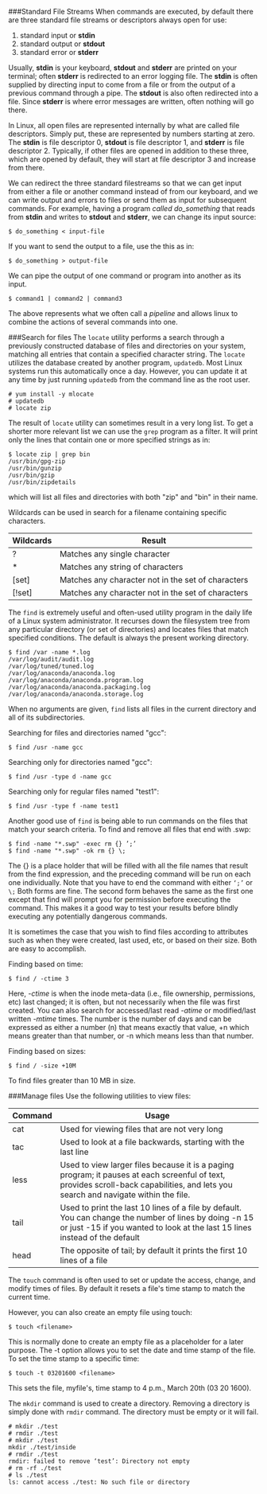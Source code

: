 ###Standard File Streams
When commands are executed, by default there are three standard file streams or descriptors always open for use:

1. standard input or **stdin**
2. standard output or **stdout**
3. standard error or **stderr**

Usually, **stdin** is your keyboard, **stdout** and **stderr** are printed on your terminal; often **stderr** is redirected to an error logging file. The **stdin** is often supplied by directing input to come from a file or from the output of a previous command through a pipe. The **stdout** is also often redirected into a file. Since **stderr** is where error messages are written, often nothing will go there.

In Linux, all open files are represented internally by what are called file descriptors. Simply put, these are represented by numbers starting at zero. The **stdin** is file descriptor 0, **stdout** is file descriptor 1, and **stderr** is file descriptor 2. Typically, if other files are opened in addition to these three, which are opened by default, they will start at file descriptor 3 and increase from there.

We can redirect the three standard filestreams so that we can get input from either a file or another command instead of from our keyboard, and we can write output and errors to files or send them as input for subsequent commands. For example, having a program *called do_something* that reads from **stdin** and writes to **stdout** and **stderr**, we can change its input source:
```
$ do_something < input-file
```
If you want to send the output to a file, use the this as in:
```
$ do_something > output-file
```
We can pipe the output of one command or program into another as its input.
```
$ command1 | command2 | command3
```
The above represents what we often call a _pipeline_ and allows linux to combine the actions of several commands into one. 

###Search for files
The ``locate`` utility performs a search through a previously constructed database of files and directories on your system, matching all entries that contain a specified character string. The ``locate`` utilizes the database created by another program, ``updatedb``. Most Linux systems run this automatically once a day. However, you can update it at any time by just running ``updatedb`` from the command line as the root user.
```
# yum install -y mlocate
# updatedb
# locate zip
```
The result of ``locate`` utility can sometimes result in a very long list. To get a shorter more relevant list we can use the ``grep`` program as a filter. It will print only the lines that contain one or more specified strings as in: 
```
$ locate zip | grep bin
/usr/bin/gpg-zip
/usr/bin/gunzip
/usr/bin/gzip
/usr/bin/zipdetails
```
which will list all files and directories with both "zip" and "bin" in their name. 

Wildcards can be used in search for a filename containing specific characters.

|Wildcards|Result|
|---------|-----------|
|?     |Matches any single character|
|*     |Matches any string of characters|
|[set] |Matches any character not in the set of characters|
|[!set]|Matches any character not in the set of characters|

The ``find`` is extremely useful and often-used utility program in the daily life of a Linux system administrator. It recurses down the filesystem tree from any particular directory (or set of directories) and locates files that match specified conditions. The default <pathname> is always the present working directory.
```
$ find /var -name *.log
/var/log/audit/audit.log
/var/log/tuned/tuned.log
/var/log/anaconda/anaconda.log
/var/log/anaconda/anaconda.program.log
/var/log/anaconda/anaconda.packaging.log
/var/log/anaconda/anaconda.storage.log
```
When no arguments are given, ``find`` lists all files in the current directory and all of its subdirectories.

Searching for files and directories named "gcc":
```
$ find /usr -name gcc
```
Searching only for directories named "gcc":
```
$ find /usr -type d -name gcc
```
Searching only for regular files named "test1":
```
$ find /usr -type f -name test1
```
Another good use of ``find`` is being able to run commands on the files that match your search criteria. To find and remove all files that end with .swp:
```
$ find -name "*.swp" -exec rm {} ’;’
$ find -name "*.swp" -ok rm {} \;
```
The {} is a place holder that will be filled with all the file names that result from the find expression, and the preceding command will be run on each one individually. Note that you have to end the command with either ``‘;’`` or ``\;`` Both forms are fine. The second form behaves the same as the first one except that find will prompt you for permission before executing the command. This makes it a good way to test your results before blindly executing any potentially dangerous commands.

It is sometimes the case that you wish to find files according to attributes such as when they were created, last used, etc, or based on their size. Both are easy to accomplish.

Finding based on time:
```
$ find / -ctime 3
```

Here, _-ctime_ is when the inode meta-data (i.e., file ownership, permissions, etc) last changed; it is often, but not necessarily when the file was first created. You can also search for accessed/last read _-atime_ or modified/last written _-mtime_ times. The number is the number of days and can be expressed as either a number (n) that means exactly that value, +n which means greater than that number, or -n which means less than that number.

Finding based on sizes:
```
$ find / -size +10M
```
To find files greater than 10 MB in size.

###Manage files
Use the following utilities to view files:

|Command|Usage|
|-------|-----------|
|cat  |Used for viewing files that are not very long|
|tac  |Used to look at a file backwards, starting with the last line|
|less |Used to view larger files because it is a paging program; it pauses at each screenful of text, provides scroll-back capabilities, and lets you search and navigate within the file.|
|tail |Used to print the last 10 lines of a file by default. You can change the number of lines by doing -n 15 or just -15 if you wanted to look at the last 15 lines instead of the default|
|head |The opposite of tail; by default it prints the first 10 lines of a file|

The ``touch`` command is often used to set or update the access, change, and modify times of files. By default it resets a file's time stamp to match the current time.

However, you can also create an empty file using touch:
```
$ touch <filename>
```
This is normally done to create an empty file as a placeholder for a later purpose.
The -t option allows you to set the date and time stamp of the file.
To set the time stamp to a specific time:
```
$ touch -t 03201600 <filename>
```
This sets the file, myfile's, time stamp to 4 p.m., March 20th (03 20 1600).

The ``mkdir`` command is used to create a directory. Removing a directory is simply done with ``rmdir`` command. The directory must be empty or it will fail.
```
# mkdir ./test
# rmdir ./test
# mkdir ./test
mkdir ./test/inside
# rmdir ./test
rmdir: failed to remove ‘test’: Directory not empty
# rm -rf ./test
# ls ./test
ls: cannot access ./test: No such file or directory
```

